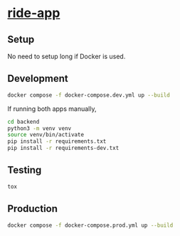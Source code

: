 # [ride-app](https://github.com/devvienxyz/ride-app)

## Setup

No need to setup long if Docker is used.

## Development

```bash
docker compose -f docker-compose.dev.yml up --build
```

If running both apps manually,

```bash
cd backend
python3 -m venv venv
source venv/bin/activate
pip install -r requirements.txt
pip install -r requirements-dev.txt

```

## Testing

```bash
tox
```

## Production

```bash
docker compose -f docker-compose.prod.yml up --build
```
